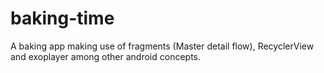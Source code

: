 # baking-time
A baking app making use of fragments (Master detail flow), RecyclerView and exoplayer among other android concepts.
